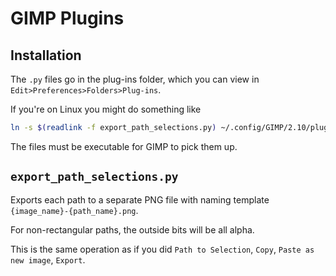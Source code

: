 # GIMP Plugins

## Installation

The `.py` files go in the plug-ins folder, which you can view in `Edit>Preferences>Folders>Plug-ins`.

If you're on Linux you might do something like

```bash
ln -s $(readlink -f export_path_selections.py) ~/.config/GIMP/2.10/plug-ins/
```

The files must be executable for GIMP to pick them up.

## `export_path_selections.py`

Exports each path to a separate PNG file with naming template `{image_name}-{path_name}.png`.

For non-rectangular paths, the outside bits will be all alpha.

This is the same operation as if you did `Path to Selection`, `Copy`, `Paste as new image`, `Export`.
